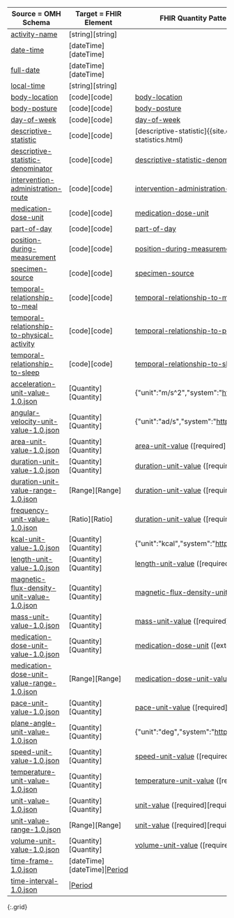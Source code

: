 |Source = OMH Schema|Target = FHIR Element|FHIR Quantity Pattern or ValueSet(binding strength)|FHIR Example
|---|---|---|---|
|[activity-name]({{page.omlschema_url}}activity-name-1.0.json)|[string][string]|
|[date-time]({{page.omlschema_url}}date-time-1.0.json)|[dateTime][dateTime]|
|[full-date]({{page.omlschema_url}}full-date-1.0.json)|[dateTime][dateTime]|
|[local-time]({{page.omlschema_url}}local-time-1.0.json)|[string][string]|
|[body-location]({{page.omlschema_url}}body-location-1.0.json)|[code][code]|[body-location](valueset-body-location.html)||
|[body-posture]({{page.omlschema_url}}body-posture-1.0.json)|[code][code]|[body-posture](valueset-body-posture.html)||
|[day-of-week]({{page.omlschema_url}}day-of-week-1.0.json)|[code][code]|[day-of-week](valueset-day-of-week.html)||
|[descriptive-statistic]({{page.omlschema_url}}descriptive-statistic-1.0.json)|[code][code]|[descriptive-statistic]{{site.data.fhir.path}}valueset-observation-statistics.html)||
|[descriptive-statistic-denominator]({{page.omlschema_url}}descriptive-statistic-denominator-1.0.json)|[code][code]|[descriptive-statistic-denominator](valueset-descriptive-statistic-denominator.html)||
|[intervention-administration-route]({{page.omlschema_url}}intervention-administration-route-1.0.json)|[code][code]|[intervention-administration-route](valueset-intervention-administration-route.html)||
|[medication-dose-unit]({{page.omlschema_url}}medication-dose-unit-1.0.json)|[code][code]|[medication-dose-unit](valueset-medication-dose-unit.html)||
|[part-of-day]({{page.omlschema_url}}part-of-day-1.0.json)|[code][code]|[part-of-day](valueset-part-of-day.html)||
|[position-during-measurement]({{page.omlschema_url}}position-during-measurement-1.0.json)|[code][code]|[position-during-measurement](valueset-position-during-measurement.html)||
|[specimen-source]({{page.omlschema_url}}specimen-source-1.0.json)|[code][code]|[specimen-source](valueset-specimen-source.html)||
|[temporal-relationship-to-meal]({{page.omlschema_url}}temporal-relationship-to-meal-1.0.json)|[code][code]|[temporal-relationship-to-meal](valueset-temporal-relationship-to-meal.html)||
|[temporal-relationship-to-physical-activity]({{page.omlschema_url}}temporal-relationship-to-physical-activity-1.0.json)|[code][code]|[temporal-relationship-to-physical-activity](valueset-temporal-relationship-to-physical-activity.html)||
|[temporal-relationship-to-sleep]({{page.omlschema_url}}temporal-relationship-to-sleep-1.0.json)|[code][code]|[temporal-relationship-to-sleep](valueset-temporal-relationship-to-sleep.html)||
|[acceleration-unit-value-1.0.json]({{page.omlschema_url}}acceleration-unit-value-1.0.json)|[Quantity][Quantity]|{"unit":"m/s^2","system":"http://unitsofmeasure.org","code":"m/s2"}|
|[angular-velocity-unit-value-1.0.json]({{page.omlschema_url}}angular-velocity-unit-value-1.0.json)|[Quantity][Quantity]|{"unit":"ad/s","system":"http://unitsofmeasure.org","code":"ad/s"}
|[area-unit-value-1.0.json]({{page.omlschema_url}}area-unit-value-1.0.json)|[Quantity][Quantity]|[area-unit-value](valueset-area-unit-value.html) ([required][required])||
|[duration-unit-value-1.0.json]({{page.omlschema_url}}duration-unit-value-1.0.json)|[Quantity][Quantity]|[duration-unit-value](valueset-duration-unit-value.html) ([required][required])||
|[duration-unit-value-range-1.0.json]({{page.omlschema_url}}duration-unit-value-range-1.0.json)|[Range][Range]|[duration-unit-value](valueset-duration-unit-value.html) ([required][required])||
|[frequency-unit-value-1.0.json]({{page.omlschema_url}}frequency-unit-value-1.0.json)|[Ratio][Ratio]|[duration-unit-value](valueset-duration-unit-value.html) ([required][required])||
|[kcal-unit-value-1.0.json]({{page.omlschema_url}}kcal-unit-value-1.0.json)|[Quantity][Quantity]|{"unit":"kcal","system":"http://unitsofmeasure.org","code":"kcal"}
|[length-unit-value-1.0.json]({{page.omlschema_url}}length-unit-value-1.0.json)|[Quantity][Quantity]|[length-unit-value](valueset-length-unit-value.html) ([required][required])||
|[magnetic-flux-density-unit-value-1.0.json]({{page.omlschema_url}}magnetic-flux-density-unit-value-1.0.json)|[Quantity][Quantity]|[magnetic-flux-density-unit-value](valueset-magnetic-flux-density-unit-value.html) ([required][required])||
|[mass-unit-value-1.0.json]({{page.omlschema_url}}mass-unit-value-1.0.json)|[Quantity][Quantity]|[mass-unit-value](valueset-mass-unit-value.html) ([required][required])||
|[medication-dose-unit-value-1.0.json]({{page.omlschema_url}}medication-dose-unit-value-1.0.json)|[Quantity][Quantity]|[medication-dose-unit](valueset-medication-dose-unit.html) ([extensible][extensible])||
|[medication-dose-unit-value-range-1.0.json]({{page.omlschema_url}}medication-dose-unit-value-range-1.0.json)|[Range][Range]|[medication-dose-unit-value](valueset-medication-dose-unit.html) ([extensible][extensible])||
|[pace-unit-value-1.0.json]({{page.omlschema_url}}pace-unit-value-1.0.json)|[Quantity][Quantity]|[pace-unit-value](valueset-pace-unit-value.html) ([required][required])||
|[plane-angle-unit-value-1.0.json]({{page.omlschema_url}}plane-angle-unit-value-1.0.json)|[Quantity][Quantity]|{"unit":"deg","system":"http://unitsofmeasure.org","code":"deg"}
|[speed-unit-value-1.0.json]({{page.omlschema_url}}speed-unit-value-1.0.json)|[Quantity][Quantity]|[speed-unit-value](valueset-speed-unit-value.html) ([required][required])||
|[temperature-unit-value-1.0.json]({{page.omlschema_url}}temperature-unit-value-1.0.json)|[Quantity][Quantity]|[temperature-unit-value](valueset-temperature-unit-value.html) ([required][required])||
|[unit-value-1.0.json]({{page.omlschema_url}}unit-value-1.0.json)|[Quantity][Quantity]|[unit-value]({{site.data.fhir.path}}valueset-ucum-common.html) ([required][required])||
|[unit-value-range-1.0.json]({{page.omlschema_url}}unit-value-range-1.0.json)|[Range][Range]|[unit-value]({{site.data.fhir.path}}valueset-ucum-common.html) ([required][required])||
|[volume-unit-value-1.0.json]({{page.omlschema_url}}volume-unit-value-1.0.json)|[Quantity][Quantity]|[volume-unit-value](valueset-volume-unit-value.html) ([required][required])||
|[time-frame-1.0.json]({{page.omlschema_url}}time-frame-1.0.json)|[dateTime][dateTime]\|[Period]({{site.data.fhir.path}}datatypes.html#Period)||
|[time-interval-1.0.json]({{page.omlschema_url}}time-interval-1.0.json)|\|[Period]({{site.data.fhir.path}}datatypes.html#Period)||
{:.grid}
